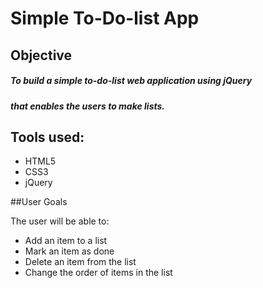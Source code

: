 

# Simple To-Do-list App

## Objective

##### To build a simple to-do-list web application using jQuery
##### that enables the users to make lists.

## Tools used:

* HTML5
* CSS3
* jQuery

##User Goals

The user will be able to:

* Add an item to a list
* Mark an item as done
* Delete an item from the list
* Change the order of items in the list
